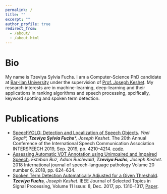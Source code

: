 ```yaml
---
permalink: /
title: ""
excerpt: ""
author_profile: true
redirect_from: 
  - /about/
  - /about.html
---
```


Bio
====
My name is Tzeviya Sylvia Fuchs. I am a Computer-Science PhD candidate at [Bar-Ilan University](https://www1.biu.ac.il/)
under the supervision of [Prof. Joseph Keshet](https://u.cs.biu.ac.il/~jkeshet/). My research interests are in
machine-learning, deep-learning and their applications in ranking algorithms and speech processing, spcifically, keyword spotting and spoken term detection.

Publications
====

- [SpeechYOLO: Detection and Localization of Speech Objects](https://arxiv.org/pdf/1904.07704.pdf). _Yael Segal*, **Tzeviya Sylvia Fuchs***, Joseph Keshet_.  The 20th Annual Conference of the International Speech Communication Association INTERSPEECH 2019, Sep. 2019, pp. 4210–4214. [code](https://github.com/MLSpeech/speech_yolo).
- [Assessing Automatic VOT Annotation using Unimpaired and Impaired Speech](https://www.researchgate.net/profile/Adam-Buchwald-2/publication/330286821_Assessing_automatic_VOT_annotation_using_unimpaired_and_impaired_speech/links/5c6972ada6fdcc404eb72c51/Assessing-automatic-VOT-annotation-using-unimpaired-and-impaired-speech.pdf). _Esteban Buz, Adam Buchwald, **Tzeviya Fuchs**, Joseph Keshet_. 2018 International journal of speech-language pathology Volume 20 number 6, 2018, pp. 624–634.
- [Spoken Term Detection Automatically Adjusted for a Given Threshold](https://u.cs.biu.ac.il/~jkeshet/papers/FuchsKeshet2017.pdf). _**Tzeviya Fuchs**, Joseph Keshet_. IEEE Journal of Selected Topics in Signal Processing, Volume 11 Issue: 8, Dec. 2017, pp. 1310–1317, [Paper](https://arxiv.org/pdf/2006.14610).


